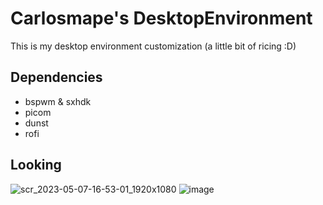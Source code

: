 # Carlosmape's DesktopEnvironment
This is my desktop environment customization (a little bit of ricing :D)

## Dependencies
 - bspwm & sxhdk
 - picom
 - dunst
 - rofi

## Looking
![scr_2023-05-07-16-53-01_1920x1080](https://user-images.githubusercontent.com/5487555/236689754-cd2864b5-0130-49a3-bae7-aebcdc7241dc.png)
![image](https://user-images.githubusercontent.com/5487555/236689856-64abacf2-542b-4874-b64b-d73fd6292fc6.png)

